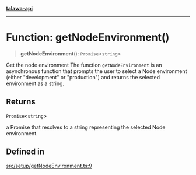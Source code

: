 [**talawa-api**](../../../README.md)

***

# Function: getNodeEnvironment()

> **getNodeEnvironment**(): `Promise`\<`string`\>

Get the node environment
The function `getNodeEnvironment` is an asynchronous function that prompts the user to select a Node
environment (either "development" or "production") and returns the selected environment as a string.

## Returns

`Promise`\<`string`\>

a Promise that resolves to a string representing the selected Node environment.

## Defined in

[src/setup/getNodeEnvironment.ts:9](https://github.com/Suyash878/talawa-api/blob/e4413cec641a837926071678fed3c7f67234e31e/src/setup/getNodeEnvironment.ts#L9)
